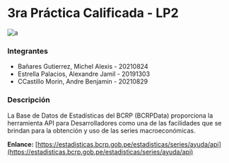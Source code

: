 # 3ra Práctica Calificada - LP2

![a](https://i.ibb.co/HhKvWHS/0191c9cc-f463-4c49-8381-ed5d89221db4.jpg)

### Integrantes
- Bañares Gutierrez, Michel Alexis - 20210824
- Estrella Palacios, Alexandre Jamil - 20191303
- CCastillo Morin, Andre Benjamin - 20210829

### Descripción
La Base de Datos de Estadísticas del BCRP (BCRPData) proporciona la herramienta API para Desarrolladores como una de las facilidades que
se brindan para la obtención y uso de las series macroeconómicas.

**Enlance:** [https://estadisticas.bcrp.gob.pe/estadisticas/series/ayuda/api](https://estadisticas.bcrp.gob.pe/estadisticas/series/ayuda/api)
